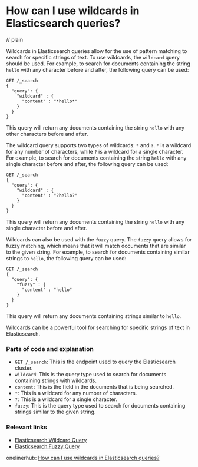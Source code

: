 # How can I use wildcards in Elasticsearch queries?
// plain

Wildcards in Elasticsearch queries allow for the use of pattern matching to search for specific strings of text. To use wildcards, the `wildcard` query should be used. For example, to search for documents containing the string `hello` with any character before and after, the following query can be used:

```
GET /_search
{
  "query": {
    "wildcard" : {
      "content" : "*hello*"
    }
  }
}
```

This query will return any documents containing the string `hello` with any other characters before and after.

The wildcard query supports two types of wildcards: `*` and `?`. `*` is a wildcard for any number of characters, while `?` is a wildcard for a single character. For example, to search for documents containing the string `hello` with any single character before and after, the following query can be used:

```
GET /_search
{
  "query": {
    "wildcard" : {
      "content" : "?hello?"
    }
  }
}
```

This query will return any documents containing the string `hello` with any single character before and after.

Wildcards can also be used with the `fuzzy` query. The `fuzzy` query allows for fuzzy matching, which means that it will match documents that are similar to the given string. For example, to search for documents containing similar strings to `hello`, the following query can be used:

```
GET /_search
{
  "query": {
    "fuzzy" : {
      "content" : "hello"
    }
  }
}
```

This query will return any documents containing strings similar to `hello`.

Wildcards can be a powerful tool for searching for specific strings of text in Elasticsearch.

### Parts of code and explanation

- `GET /_search`: This is the endpoint used to query the Elasticsearch cluster.
- `wildcard`: This is the query type used to search for documents containing strings with wildcards.
- `content`: This is the field in the documents that is being searched.
- `*`: This is a wildcard for any number of characters.
- `?`: This is a wildcard for a single character.
- `fuzzy`: This is the query type used to search for documents containing strings similar to the given string.

### Relevant links

- [Elasticsearch Wildcard Query](https://www.elastic.co/guide/en/elasticsearch/reference/current/query-dsl-wildcard-query.html)
- [Elasticsearch Fuzzy Query](https://www.elastic.co/guide/en/elasticsearch/reference/current/query-dsl-fuzzy-query.html)

onelinerhub: [How can I use wildcards in Elasticsearch queries?](https://onelinerhub.com/elasticsearch/how-can-i-use-wildcards-in-elasticsearch-queries)